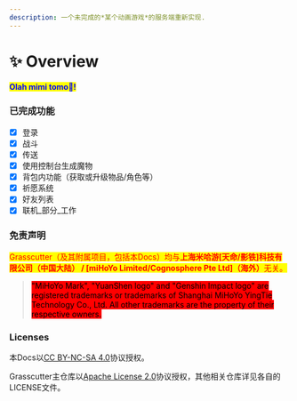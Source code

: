 ```yaml
---
description: 一个未完成的*某个动画游戏*的服务端重新实现.
---
```


# ✨ Overview

<mark style="color:blue;">**Olah mimi tomo👋!**</mark>

### 已完成功能

* [x] 登录
* [x] 战斗
* [x] 传送
* [x] 使用控制台生成魔物
* [x] 背包内功能（获取或升级物品/角色等）
* [x] 祈愿系统
* [x] 好友列表
* [x] 联机_部分_工作

### 免责声明

<mark style="color:red;">Grasscutter（及其附属项目，包括本Docs）均与</mark><mark style="color:red;">**上海米哈游\[天命/影铁]科技有限公司（中国大陆） / \[miHoYo Limited/Cognosphere Pte Ltd]（海外）**</mark><mark style="color:red;">无关。</mark>

> <mark style="background-color:red;">"MiHoYo Mark", "YuanShen logo" and "Genshin Impact logo" are registered trademarks or trademarks of Shanghai MiHoYo YingTie Technology Co., Ltd. All other trademarks are the property of their respective owners.</mark>

### Licenses

本Docs以[CC BY-NC-SA 4.0](http://creativecommons.org/licenses/by-nc-sa/4.0/?ref=chooser-v1)协议授权。

Grasscutter主仓库以[Apache License 2.0](https://github.com/Grasscutters/Grasscutter/blob/stable/LICENSE)协议授权，其他相关仓库详见各自的LICENSE文件。
